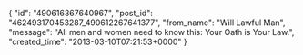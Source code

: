  {
   "id": "490616367640967",
   "post_id": "462493170453287_490612267641377",
   "from_name": "Will Lawful Man",
   "message": "All men and women need to know this: Your Oath is Your Law.",
   "created_time": "2013-03-10T07:21:53+0000"
 }
